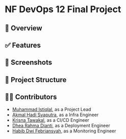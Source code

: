 # NF DevOps 12 Final Project

## 🔎 Overview

## ✅ Features

## 📸 Screenshots

## 📂 Project Structure

## 🧑‍💻 Contributors

- [Muhammad Istiqlal](https://github.com/iqlal), as a Project Lead
- [Akmal Hadi Syaputra](), as a Infra Engineer
- [Krisna Tawakal](), as a CI/CD Engineer
- [Dhea Rahma Dianti](), as a Deployment Engineer
- [Habib Dwi Febriansyah](), as a Monitoring Engineer